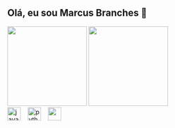## Olá, eu sou Marcus Branches 👋


<div>
  <img height=180em src="https://github-readme-stats.vercel.app/api?username=mbranches&theme=tokyonight&show_icons=true&hide_border=true&count_private=true)"/>
  <img height=180em src="https://github-readme-stats.vercel.app/api/top-langs/?username=mbranches&theme=tokyonight&show_icons=true&hide_border=true&layout=compact"/>
</div>

<div allignment=left>
  <img src="https://cdn.jsdelivr.net/gh/devicons/devicon/icons/java/java-original.svg" height="30" alt="java logo"  /><img width="12" />
  <img src="https://cdn.jsdelivr.net/gh/devicons/devicon/icons/python/python-original.svg" height="30" alt="python logo"  /><img width="12" />
  <img src="https://cdn.jsdelivr.net/gh/devicons/devicon@latest/icons/mysql/mysql-original.svg" height="30" /><img width="12" />
</div>


<!--
**mbranches/mbranches** is a ✨ _special_ ✨ repository because its `README.md` (this file) appears on your GitHub profile.

Here are some ideas to get you started:

- 🔭 I’m currently working on ...
- 🌱 I’m currently learning ...
- 👯 I’m looking to collaborate on ...
- 🤔 I’m looking for help with ...
- 💬 Ask me about ...
- 📫 How to reach me: ...
- 😄 Pronouns: ...
- ⚡ Fun fact: ...
-->
